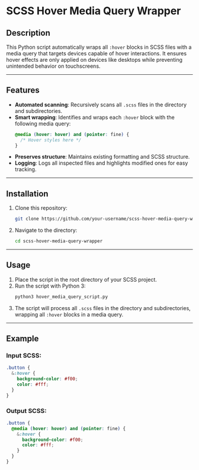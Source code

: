 # SCSS Hover Media Query Wrapper

## Description
This Python script automatically wraps all `:hover` blocks in SCSS files with a media query that targets devices capable of hover interactions. It ensures hover effects are only applied on devices like desktops while preventing unintended behavior on touchscreens.

---

## Features
- **Automated scanning**: Recursively scans all `.scss` files in the directory and subdirectories.
- **Smart wrapping**: Identifies and wraps each `:hover` block with the following media query:
  ```scss
  @media (hover: hover) and (pointer: fine) {
    /* Hover styles here */
  }
  ```
- **Preserves structure**: Maintains existing formatting and SCSS structure.
- **Logging**: Logs all inspected files and highlights modified ones for easy tracking.

---

## Installation
1. Clone this repository:
   ```bash
   git clone https://github.com/your-username/scss-hover-media-query-wrapper.git
   ```
2. Navigate to the directory:
   ```bash
   cd scss-hover-media-query-wrapper
   ```

---

## Usage
1. Place the script in the root directory of your SCSS project.
2. Run the script with Python 3:
   ```bash
   python3 hover_media_query_script.py
   ```
3. The script will process all `.scss` files in the directory and subdirectories, wrapping all `:hover` blocks in a media query.

---

## Example

### Input SCSS:
```scss
.button {
  &:hover {
    background-color: #f00;
    color: #fff;
  }
}
```

### Output SCSS:
```scss
.button {
  @media (hover: hover) and (pointer: fine) {
    &:hover {
      background-color: #f00;
      color: #fff;
    }
  }
}
```
